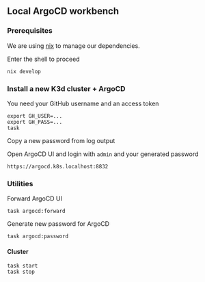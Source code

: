 ## Local ArgoCD workbench

### Prerequisites
We are using [nix](https://nixos.org/) to manage our dependencies.

Enter the shell to proceed
```
nix develop
```

### Install a new K3d cluster + ArgoCD
You need your GitHub username and an access token
```
export GH_USER=...
export GH_PASS=...
task
```
Copy a new password from log output

Open ArgoCD UI and login with `admin` and your generated password
```
https://argocd.k8s.localhost:8832
```

### Utilities
Forward ArgoCD UI
```
task argocd:forward
```

Generate new password for ArgoCD
```
task argocd:password
```

#### Cluster
```
task start
task stop
```